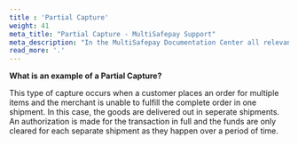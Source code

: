 ```yaml
---
title : 'Partial Capture'
weight: 41
meta_title: "Partial Capture - MultiSafepay Support"
meta_description: "In the MultiSafepay Documentation Center all relevant information regarding our Plugins and API. As well as Support pages for Payment Method, Tools and General Questions. You can also find the contact details of our Support Team and Integration Team."
read_more: '.'
---
```

**What is an example of a Partial Capture?**

This type of capture occurs when a customer places an order for multiple items and the merchant is unable to fulfill the complete order in one shipment.
In this case, the goods are delivered out in seperate shipments. An authorization is made for the transaction in full and the funds are only cleared for each separate shipment as they happen over a period of time.